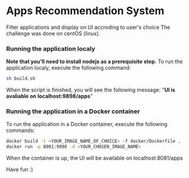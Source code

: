 # Apps Recommendation System

Filter applications and display on UI accroding to user's choice
The challenge was done on centOS (linux).

### Running the application localy

<b>Note that you'll need to install nodejs as a prerequisite step.</b>
To run the application localy, execute the following command:
```sh
sh build.sh
```

When the script is finished, you will see the following message: "<strong>UI is avaliable on localhost:9898/apps</strong>"

### Running the application in a Docker container

To run the application in a Docker container, execute the following commands:
```sh
docker build -t <YOUR_IMAGE_NAME_OF_CHOICE> -f docker/Dockerfile .
docker run -p 8081:9898 -d <YOUR_CHOSEN_IMAGE_NAME>
```

When the container is up, the UI will be available on localhost:8081/apps

Have fun :)
